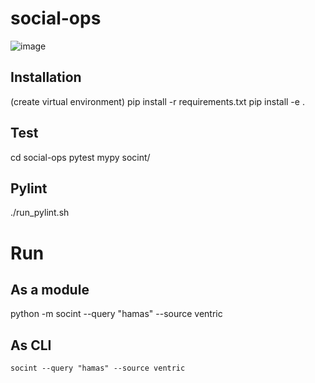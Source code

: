 # social-ops
![image](https://github.com/ILC4osint/social-ops/assets/89794666/57b62bd8-957c-4d41-bffa-a14e26a8ce70)

## Installation
(create virtual environment)
pip install -r requirements.txt
pip install -e .
## Test
cd social-ops
pytest
mypy socint/
## Pylint
./run_pylint.sh
# Run
## As a module
python -m socint --query "hamas" --source ventric
## As CLI
```socint --query "hamas" --source ventric```

